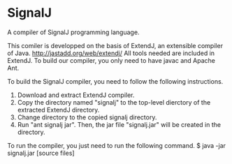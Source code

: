 # SignalJ
A compiler of SignalJ programming language.

This comiler is developped on the basis of ExtendJ, an extensible compiler of Java. http://jastadd.org/web/extendj/
All tools needed are included in ExtendJ.  To build our compiler, you only need to have javac and Apache Ant.

To build the SignalJ compiler, you need to follow the following instructions.

1. Download and extract ExtendJ compiler.
2. Copy the directory named "signalj" to the top-level dierctory of the extracted ExtendJ directory.
3. Change directory to the copied signalj directory.
4. Run "ant signalj jar".
Then, the jar file "signalj.jar" will be created in the directory.

To run the compiler, you just need to run the following command.
$ java -jar signalj.jar [source files]

